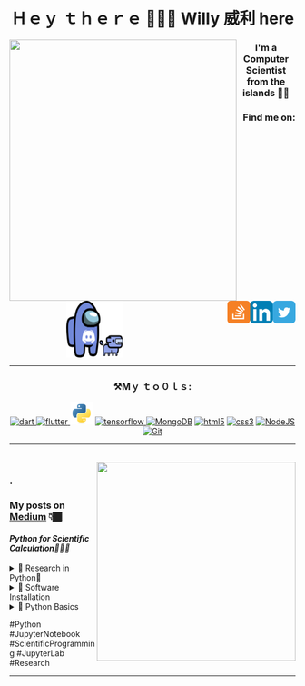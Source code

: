 <h1 align="center"> Ｈｅｙ ｔｈｅｒｅ 👨🏾‍💻  Willy 威利 here</h1>
 


<!--  ![profile_pic_github_2](https://user-images.githubusercontent.com/39323686/199464328-795d501d-1de2-4694-8be6-6787e58a5eef.png) -->

 <img align="left" src="https://user-images.githubusercontent.com/39323686/199464328-795d501d-1de2-4694-8be6-6787e58a5eef.png" width="400" height="460" />


<h3 align="center"> I'm a Computer Scientist from the islands 🤿🌊 </h3>


</a>

<h3 align="right"> Find me on: </h3>
<p align="left"> 
 <a href="https://discord.gg/URkbHXWd" style="margin-left:100px;" target="blank"><img align="center" src="socials/discord.png" title = "My Discord Server" alt="" height="100" width="100"/></a>
 <a href="https://twitter.com/wjj288" align="center" target="blank"><img align="right" src="socials/twitter.png" title = "Twitter" alt="" height="40"/></a>
 <a href="https://linkedin.com/in/willylima28" target="blank"><img align="right" src="socials/linkedin.png" title = "Linkedin" alt="" height="40"/></a>
  <a href="https://stackoverflow.com/users/13074315/will28" target="blank"><img align="right" src="socials/stackoverflow.png" title = "Stackoverflow" alt="" height="40"/></a>
</div>


</p>
<hr>
<h3 align="center">⚒Mｙ ｔｏ０ｌｓ:</h3>

<p align="center">
  <a href="https://dart.dev" target="_blank" rel="noreferrer"> <img src="https://www.vectorlogo.zone/logos/dartlang/dartlang-icon.svg" alt="dart" width="40" height="40"/> </a>
<a href="https://flutter.dev" target="_blank" rel="noreferrer"> <img src="https://www.vectorlogo.zone/logos/flutterio/flutterio-icon.svg" alt="flutter" width="40" height="40"/> </a> <img src="https://raw.githubusercontent.com/devicons/devicon/master/icons/python/python-original.svg" alt="python" width="40" height="40"/> </a>
 <a href="https://www.tensorflow.org" target="_blank" rel="noreferrer"> <img src="https://www.vectorlogo.zone/logos/tensorflow/tensorflow-icon.svg" alt="tensorflow" width="40" height="40"/><a href="https://www.mongodb.com/" target="_blank" rel="noreferrer"> <img src="https://www.vectorlogo.zone/logos/mongodb/mongodb-icon.svg" alt="MongoDB" width="40" height="40"/></a>
<a href="https://www.w3schools.com/html/" target="_blank" rel="noreferrer"> <img src="https://www.vectorlogo.zone/logos/w3_html5/w3_html5-icon.svg" alt="html5" width="40" height="37"/></a>
 <a href="https://developer.mozilla.org/en-US/docs/Web/CSS" target="_blank" rel="noreferrer"> <img src="https://www.vectorlogo.zone/logos/w3_css/w3_css-official.svg" alt="css3" width="50" height="46"/></a>
 <a href="https://nodejs.org/en/" target="_blank" rel="noreferrer"> <img src="https://www.vectorlogo.zone/logos/nodejs/nodejs-icon.svg" alt="NodeJS" width="40" height="40"/> </a>
 <a href="https://gitforwindows.org/" target="_blank" rel="noreferrer"> <img src="https://cdn.jsdelivr.net/gh/devicons/devicon/icons/git/git-original.svg" alt="Git" width="40" height="40"/> </a>
 </p>


<hr>
 
<br>
<img align="right" src="https://user-images.githubusercontent.com/39323686/199465330-0161412e-79fe-4c66-9a75-d5fee3dead94.png" width="350" height="350" />
</hr>
<h3>.</h4>
<h3>My posts on <a href="https://medium.com/@wjj288" target="blank"> Medium</a> 👇🏾</h3>
<h4><em>Python for Scientific Calculation👨🏿‍🏫</em></h4>


<details>
<summary> 📙 Research in Python🐍</summary> 

 - [LaTeX🤝🏾Jupyter Notebook](https://medium.com/@wjj288/latex-jupyter-notebook-3d82e675c4c8)
 - [MatPlotLib: A visualization library📚](https://medium.com/@wjj288/matplotlib-for-researchers-49de840e8cd5)
 </details>

 <details>
 <summary> 📕 Software Installation</summary> 
 
  - [From Zero: Python installation](https://medium.com/@wjj288/python-for-scientific-calculation-i-5a9227924db4)
  - [Jupyter Notebook installation via Anaconda](https://medium.com/@wjj288/python-for-scientific-calculation-ii-dc535c5fa0ae)
 </details>

<details>
 <summary> 📘 Python Basics</summary> 
 
   - [Datatypes](https://medium.com/@wjj288/python-for-scientific-calculation-29df12514b43)
   - [Operators](https://medium.com/@wjj288/python-for-scientific-calculation-iv-857464913bc6)
   - [Conditional Statements (if/elif/else) ](https://medium.com/@wjj288/python-for-scientific-calculation-v-1ac5a62421f2)
   - [Lists, Tuples & Dictionaries ](https://medium.com/@wjj288/python-for-scientific-calculation-vi-f22780eb2149)
   - [Functions](https://medium.com/@wjj288/python-for-scientific-calculation-vii-6b8901b4e405)
 </details>

 
 #Python #JupyterNotebook #ScientificProgramming #JupyterLab #Research



<!-- <details open>
<summary>Hotwire 🔥</summary>
<br>
  
- [Turbo](https://turbo.hotwire.dev/)
  - [Turbo Drive](https://turbo.hotwire.dev/handbook/drive)
  - [Turbo Frames](https://turbo.hotwire.dev/handbook/frames)
  - [Turbo Stream](https://turbo.hotwire.dev/handbook/streams)
- [Stimulus](https://stimulus.hotwire.dev/)
- Strada (soon)

</details> -->
    
<!-- 
<summary>:zap: GitHub Statitics</summary>

  <img align="left" alt="My GitHub Stats" src="https://github-readme-stats.vercel.app/api?username=wjj28&show_icons=true&hide_border=false&title_color=ff652f&icon_color=FFE400&bg_color=09131B&text_color=ffffff&border_color=0c1a25" /> -->
 
 <hr>







<!-- 
## ![Snake animation](https://github.com/wjj28/wjj28/blob/output/github-contribution-grid-snake.svg)
## <h3 align="center">Ｌｅｔ＇ｓ　ｇｅｔ　ｉｎ　ｔｏｕｃｈ 😉</h3>
<p align="center">

 <!--Linkedin --> 
<!-- <a href="https://linkedin.com/in/willylima28" target="blank">
<img src="https://img.shields.io/badge/linkedin-%230077B5.svg?&style=for-the-badge&logo=linkedin&logoColor=white" /><a> -->

 
 <!--Twitter --> 
<!-- <a href="https://twitter.com/wjj288" target="blank">
  <img src="https://img.shields.io/badge/twitter-%231DA1F2.svg?&style=for-the-badge&logo=twitter&logoColor=white" /><a> -->
  
<!--Medium --> 
<!-- <a href="https://medium.com/@wjj288" target="blank">
  <img src="https://img.shields.io/badge/medium-%23000000.svg?&style=for-the-badge&logo=medium&logoColor=white"/><a> -->
  
 <!--StackOverflow --> 
<!-- <a href="https://stackoverflow.com/users/13074315/will28" target="blank">
<img src="https://img.shields.io/badge/stackoverflow-%23EF8236.svg?&style=for-the-badge&logo=stackoverflow&logoColor=white" /><a> -->

 
